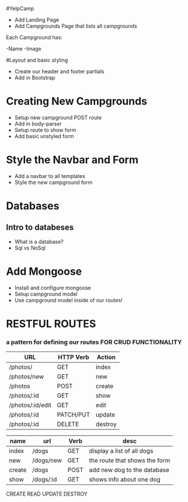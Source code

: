 #YelpCamp

- Add Landing Page
- Add Campgrounds Page that lists all campgrounds

Each Campground has:

-Name
-Image

#Layout and basic styling

- Create our header and footer partials
- Add in Bootstrap

# Creating New Campgrounds

- Setup new campground POST route
- Add in body-parser
- Setup route to show form
- Add basic unstyled form

# Style the Navbar and Form

- Add a navbar to all templates
- Style the new campground form

# Databases

## Intro to databeses

- What is a database?
- Sql vs NoSql

# Add Mongoose

- Install and configure mongoose
- Setup campground model
- Use campground model inside of our routes!

# RESTFUL ROUTES

### a pattern for defining our routes FOR CRUD FUNCTIONALITY

| **URL**          | **HTTP Verb** | **Action** |
| ---------------- | ------------- | ---------- |
| /photos/         | GET           | index      |
| /photos/new      | GET           | new        |
| /photos          | POST          | create     |
| /photos/:id      | GET           | show       |
| /photos/:id/edit | GET           | edit       |
| /photos/:id      | PATCH/PUT     | update     |
| /photos/:id      | DELETE        | destroy    |

| **name** | **url**   | **Verb** | **desc**                      |
| -------- | --------- | -------- | ----------------------------- |
| index    | /dogs     | GET      | display a list of all dogs    |
| new      | /dogs/new | GET      | the route that shows the form |
| create   | /dogs     | POST     | add new dog to the database   |
| show     | /dogs/:id | GET      | shows info about one dog      |

CREATE
READ
UPDATE
DESTROY
